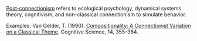 [Post-connectionism](https://www.um.es/externos/systematicityworkshop/background.php) refers to ecological psychology, dynamical systems theory, cognitivism, and non-classical connectionism to simulate behavior.

Examples:
Van Gelder, T. (1990). [Compositionality: A Connectionist Variation on a Classical Theme](http://csjarchive.cogsci.rpi.edu/1990v14/i03/p0355p0384/MAIN.PDF). Cognitive Science, 14, 355-384.
